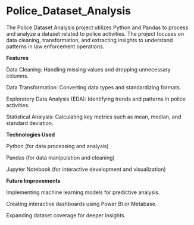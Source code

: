 # Police_Dataset_Analysis
The Police Dataset Analysis project utilizes Python and Pandas to process and analyze a dataset related to police activities. The project focuses on data cleaning, transformation, and extracting insights to understand patterns in law enforcement operations.

**Features**

Data Cleaning: Handling missing values and dropping unnecessary columns.

Data Transformation: Converting data types and standardizing formats.

Exploratory Data Analysis (EDA): Identifying trends and patterns in police activities.

Statistical Analysis: Calculating key metrics such as mean, median, and standard deviation.

**Technologies Used**

Python (for data processing and analysis)

Pandas (for data manipulation and cleaning)

Jupyter Notebook (for interactive development and visualization)

**Future Improvements**

Implementing machine learning models for predictive analysis.

Creating interactive dashboards using Power BI or Metabase.

Expanding dataset coverage for deeper insights.
